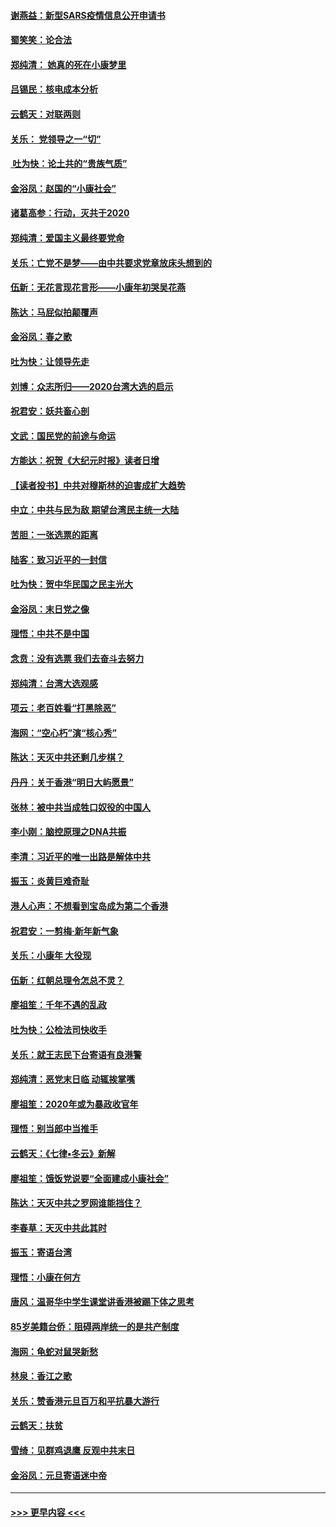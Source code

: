 #### [谢燕益：新型SARS疫情信息公开申请书](../pages/nsc993/n11808840.md?t=01220655) 
#### [蜀笑笑：论合法](../pages/nsc993/n11808064.md?t=01220655) 
#### [郑纯清： 她真的死在小康梦里](../pages/nsc993/n11806623.md?t=01220655) 
#### [吕锡民：核电成本分析](../pages/nsc993/n11806284.md?t=01220655) 
#### [云鹤天：对联两则](../pages/nsc993/n11805957.md?t=01220655) 
#### [关乐： 党领导之一“切”](../pages/nsc993/n11804505.md?t=01220655) 
#### [ 吐为快：论土共的“贵族气质”](../pages/nsc993/n11804490.md?t=01220655) 
#### [金浴凤：赵国的“小康社会”](../pages/nsc993/n11804452.md?t=01220655) 
#### [诸葛高参：行动，灭共于2020](../pages/nsc993/n11804120.md?t=01220655) 
#### [郑纯清：爱国主义最终要党命](../pages/nsc993/n11802197.md?t=01220655) 
#### [关乐：亡党不是梦——由中共要求党章放床头想到的](../pages/nsc993/n11802156.md?t=01220655) 
#### [伍新：无花言现花言形——小康年初哭吴花燕](../pages/nsc993/n11800044.md?t=01220655) 
#### [陈达：马屁似拍颠覆声](../pages/nsc993/n11800010.md?t=01220655) 
#### [金浴凤：春之歌](../pages/nsc993/n11797687.md?t=01220655) 
#### [吐为快：让领导先走](../pages/nsc993/n11797512.md?t=01220655) 
#### [刘博：众志所归——2020台湾大选的启示](../pages/nsc993/n11796878.md?t=01220655) 
#### [祝君安：妖共畜心剖](../pages/nsc993/n11794273.md?t=01220655) 
#### [文武：国民党的前途与命运](../pages/nsc993/n11794198.md?t=01220655) 
#### [方能达：祝贺《大纪元时报》读者日增](../pages/nsc993/n11793807.md?t=01220655) 
#### [【读者投书】中共对穆斯林的迫害成扩大趋势](../pages/nsc993/n11791371.md?t=01220655) 
#### [中立：中共与民为敌 期望台湾民主统一大陆](../pages/nsc993/n11790392.md?t=01220655) 
#### [苦胆：一张选票的距离](../pages/nsc993/n11788914.md?t=01220655) 
#### [陆客：致习近平的一封信](../pages/nsc993/n11788867.md?t=01220655) 
#### [吐为快：贺中华民国之民主光大](../pages/nsc993/n11788618.md?t=01220655) 
#### [金浴凤：末日党之像](../pages/nsc993/n11787475.md?t=01220655) 
#### [理悟：中共不是中国](../pages/nsc993/n11787463.md?t=01220655) 
#### [念贲：没有选票  我们去奋斗去努力](../pages/nsc993/n11787398.md?t=01220655) 
#### [郑纯清：台湾大选观感](../pages/nsc993/n11786210.md?t=01220655) 
#### [项云：老百姓看“打黑除恶”](../pages/nsc993/n11785398.md?t=01220655) 
#### [海网：“空心朽”演“核心秀”](../pages/nsc993/n11783874.md?t=01220655) 
#### [陈达：天灭中共还剩几步棋？](../pages/nsc993/n11783719.md?t=01220655) 
#### [丹丹：关于香港“明日大屿愿景”](../pages/nsc993/n11783273.md?t=01220655) 
#### [张林：被中共当成牲口奴役的中国人](../pages/nsc993/n11782397.md?t=01220655) 
#### [李小刚：脑控原理之DNA共振](../pages/nsc993/n11780962.md?t=01220655) 
#### [李清：习近平的唯一出路是解体中共](../pages/nsc993/n11780866.md?t=01220655) 
#### [振玉：炎黄巨难奇耻](../pages/nsc993/n11779632.md?t=01220655) 
#### [港人心声：不想看到宝岛成为第二个香港](../pages/nsc993/n11778817.md?t=01220655) 
#### [祝君安：一剪梅‧新年新气象](../pages/nsc993/n11776340.md?t=01220655) 
#### [关乐：小康年 大役现](../pages/nsc993/n11774213.md?t=01220655) 
#### [伍新：红朝总理令怎总不灵？](../pages/nsc993/n11770813.md?t=01220655) 
#### [廖祖笙：千年不遇的乱政](../pages/nsc993/n11770373.md?t=01220655) 
#### [吐为快：公检法司快收手](../pages/nsc993/n11770359.md?t=01220655) 
#### [关乐：就王志民下台寄语有良港警](../pages/nsc993/n11769903.md?t=01220655) 
#### [郑纯清：恶党末日临 动辄挨掌嘴](../pages/nsc993/n11769356.md?t=01220655) 
#### [廖祖笙：2020年或为暴政收官年](../pages/nsc993/n11768216.md?t=01220655) 
#### [理悟：别当郎中当推手](../pages/nsc993/n11768243.md?t=01220655) 
#### [云鹤天：《七律▪冬云》新解](../pages/nsc993/n11768204.md?t=01220655) 
#### [廖祖笙：饿饭党说要“全面建成小康社会”](../pages/nsc993/n11767482.md?t=01220655) 
#### [陈达：天灭中共之罗网谁能挡住？](../pages/nsc993/n11767465.md?t=01220655) 
#### [李春草：天灭中共此其时](../pages/nsc993/n11767452.md?t=01220655) 
#### [振玉：寄语台湾](../pages/nsc993/n11767432.md?t=01220655) 
#### [理悟：小康在何方](../pages/nsc993/n11767394.md?t=01220655) 
#### [唐风：温哥华中学生课堂讲香港被踢下体之思考](../pages/nsc993/n11766848.md?t=01220655) 
#### [85岁美籍台侨：阻碍两岸统一的是共产制度](../pages/nsc993/n11765043.md?t=01220655) 
#### [海网：龟蛇对鼠哭新愁](../pages/nsc993/n11764895.md?t=01220655) 
#### [林泉：香江之歌](../pages/nsc993/n11764415.md?t=01220655) 
#### [关乐：赞香港元旦百万和平抗暴大游行](../pages/nsc993/n11764382.md?t=01220655) 
#### [云鹤天：扶贫](../pages/nsc993/n11764245.md?t=01220655) 
#### [雪绮：见群鸡退鹰  反观中共末日](../pages/nsc993/n11762112.md?t=01220655) 
#### [金浴凤：元旦寄语迷中帝](../pages/nsc993/n11761788.md?t=01220655) 

----
#### [ >>> 更早内容 <<< ](../indexes/nsc993-earlier.md)
